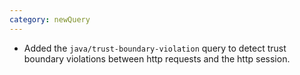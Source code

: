 ```yaml
---
category: newQuery
---
```

* Added the `java/trust-boundary-violation` query to detect trust boundary violations between http requests and the http session.


